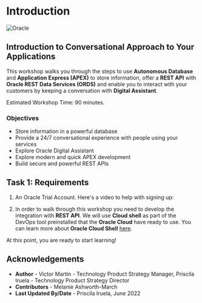 # Introduction

![Oracle](images/banner.png)

## Introduction to Conversational Approach to Your Applications

This workshop walks you through the steps to use **Autonomous Database** and **Application Express (APEX)** to store information, offer a **REST API** with **Oracle REST Data Services (ORDS)** and enable you to interact with your customers by keeping a conversation with **Digital Assistant**.

Estimated Workshop Time: 90 minutes.

### Objectives

- Store information in a powerful database 
- Provide a 24/7 conversational experience with people using your services
- Explore Oracle Digital Assistant
- Explore modern and quick APEX development 
- Build secure and powerful REST APIs

## Task 1: Requirements

1. An Oracle Trial Account. 
Here's a video to help with signing up:[](youtube:4U-0SumNz6w)

2. In order to walk through this workshop you need to develop the integration with **REST API**. We will use **Cloud shell** as part of the DevOps tool preinstalled that the **Oracle Cloud** have ready to use. You can learn more about **Oracle Cloud Shell** [here](https://docs.oracle.com/en-us/iaas/Content/API/Concepts/cloudshellintro.htm).

At this point, you are ready to start learning!

## **Acknowledgements**

- **Author** - Victor Martin - Technology Product Strategy Manager, Priscila Iruela - Technology Product Strategy Director
- **Contributors** - Melanie Ashworth-March
- **Last Updated By/Date** - Priscila Iruela, June 2022